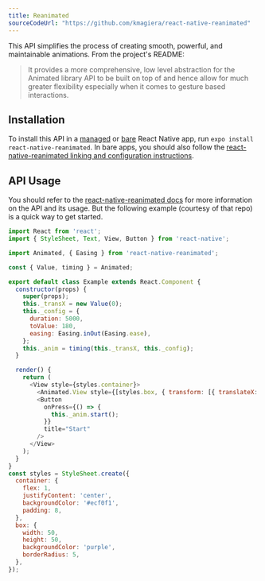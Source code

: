 ```yaml
---
title: Reanimated
sourceCodeUrl: "https://github.com/kmagiera/react-native-reanimated"
---
```


This API simplifies the process of creating smooth, powerful, and maintainable animations. From the project's README:

> It provides a more comprehensive, low level abstraction for the Animated library API to be built on top of and hence allow for much greater flexibility especially when it comes to gesture based interactions.

## Installation

To install this API in a [managed](../../introduction/managed-vs-bare/#managed-workflow) or [bare](../../introduction/managed-vs-bare/#bare-workflow) React Native app, run `expo install react-native-reanimated`. In bare apps, you should also follow the [react-native-reanimated linking and configuration instructions](https://github.com/kmagiera/react-native-reanimated#getting-started).

## API Usage

You should refer to the [react-native-reanimated docs](https://github.com/kmagiera/react-native-reanimated#reanimated-overview) for more information on the API and its usage. But the following example (courtesy of that repo) is a quick way to get started.

```js
import React from 'react';
import { StyleSheet, Text, View, Button } from 'react-native';

import Animated, { Easing } from 'react-native-reanimated';

const { Value, timing } = Animated;

export default class Example extends React.Component {
  constructor(props) {
    super(props);
    this._transX = new Value(0);
    this._config = {
      duration: 5000,
      toValue: 180,
      easing: Easing.inOut(Easing.ease),
    };
    this._anim = timing(this._transX, this._config);
  }

  render() {
    return (
      <View style={styles.container}>
        <Animated.View style={[styles.box, { transform: [{ translateX: this._transX }] }]} />
        <Button
          onPress={() => {
            this._anim.start();
          }}
          title="Start"
        />
      </View>
    );
  }
}
const styles = StyleSheet.create({
  container: {
    flex: 1,
    justifyContent: 'center',
    backgroundColor: '#ecf0f1',
    padding: 8,
  },
  box: {
    width: 50,
    height: 50,
    backgroundColor: 'purple',
    borderRadius: 5,
  },
});
```
